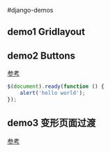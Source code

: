 #django-demos

## demo1 Gridlayout

## demo2 Buttons

[参考](https://github.com/codrops/ParticleEffectsButtons/)

```javascript
$(document).ready(function () {
    alert('hello world');
});
```


## demo3 变形页面过渡

[参考](https://tympanus.net/codrops/2017/08/08/morphing-page-transition/)

